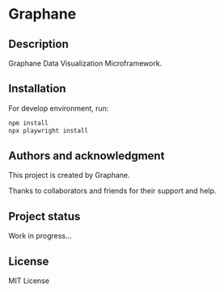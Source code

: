# Graphane

## Description

Graphane Data Visualization Microframework.

## Installation

For develop environment, run:

```bash
npm install
npx playwright install
```


## Authors and acknowledgment

This project is created by Graphane.

Thanks to collaborators and friends for their support and help.

## Project status

Work in progress...

## License

MIT License

